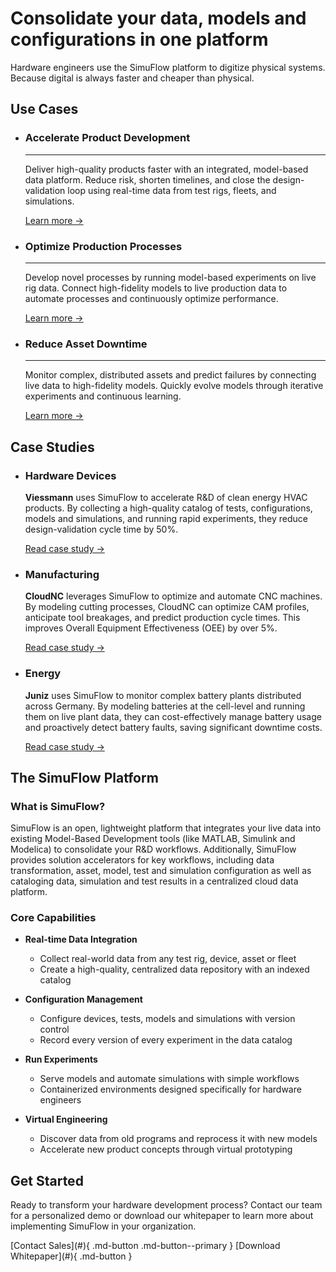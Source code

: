 # Consolidate your data, models and configurations in one platform

Hardware engineers use the SimuFlow platform to digitize physical systems. Because digital is always faster and cheaper than physical.

## Use Cases

<div class="grid cards" markdown>

- ### Accelerate Product Development
    
    ---
    
    Deliver high-quality products faster with an integrated, model-based data platform. Reduce risk, shorten timelines, and close the design-validation loop using real-time data from test rigs, fleets, and simulations.
    
    [Learn more →](#accelerate-product-development)

- ### Optimize Production Processes
    
    ---
    
    Develop novel processes by running model-based experiments on live rig data. Connect high-fidelity models to live production data to automate processes and continuously optimize performance.
    
    [Learn more →](#optimize-production)

- ### Reduce Asset Downtime
    
    ---
    
    Monitor complex, distributed assets and predict failures by connecting live data to high-fidelity models. Quickly evolve models through iterative experiments and continuous learning.
    
    [Learn more →](#reduce-downtime)

</div>

## Case Studies

<div class="grid cards" markdown>

- ### Hardware Devices
    
    **Viessmann** uses SimuFlow to accelerate R&D of clean energy HVAC products. By collecting a high-quality catalog of tests, configurations, models and simulations, and running rapid experiments, they reduce design-validation cycle time by 50%.
    
    [Read case study →](#)

- ### Manufacturing
    
    **CloudNC** leverages SimuFlow to optimize and automate CNC machines. By modeling cutting processes, CloudNC can optimize CAM profiles, anticipate tool breakages, and predict production cycle times. This improves Overall Equipment Effectiveness (OEE) by over 5%.
    
    [Read case study →](#)
    
- ### Energy
    
    **Juniz** uses SimuFlow to monitor complex battery plants distributed across Germany. By modeling batteries at the cell-level and running them on live plant data, they can cost-effectively manage battery usage and proactively detect battery faults, saving significant downtime costs.
    
    [Read case study →](#)

</div>

## The SimuFlow Platform

### What is SimuFlow?

SimuFlow is an open, lightweight platform that integrates your live data into existing Model-Based Development tools (like MATLAB, Simulink and Modelica) to consolidate your R&D workflows. Additionally, SimuFlow provides solution accelerators for key workflows, including data transformation, asset, model, test and simulation configuration as well as cataloging data, simulation and test results in a centralized cloud data platform.

### Core Capabilities

<div class="grid cards" markdown>

- **Real-time Data Integration**
  - Collect real-world data from any test rig, device, asset or fleet
  - Create a high-quality, centralized data repository with an indexed catalog
  
- **Configuration Management**
  - Configure devices, tests, models and simulations with version control
  - Record every version of every experiment in the data catalog

- **Run Experiments**
  - Serve models and automate simulations with simple workflows
  - Containerized environments designed specifically for hardware engineers

- **Virtual Engineering**
  - Discover data from old programs and reprocess it with new models
  - Accelerate new product concepts through virtual prototyping

</div>

## Get Started

Ready to transform your hardware development process? Contact our team for a personalized demo or download our whitepaper to learn more about implementing SimuFlow in your organization.

<div class="center" markdown>
[Contact Sales](#){ .md-button .md-button--primary } [Download Whitepaper](#){ .md-button }
</div>
